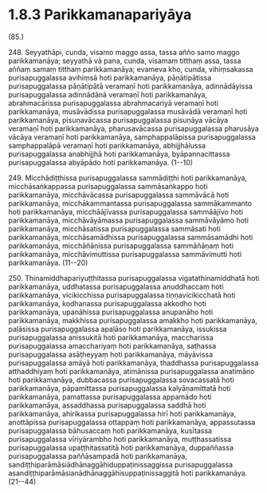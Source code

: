 # 1.8.3 Parikkamanapariyāya

(85.)

248\. Seyyathāpi, cunda, visamo maggo assa, tassa añño samo maggo parikkamanāya; seyyathā vā pana, cunda, visamaṃ titthaṃ assa, tassa aññaṃ samaṃ titthaṃ parikkamanāya; evameva kho, cunda, vihiṃsakassa purisapuggalassa avihiṃsā hoti parikkamanāya, pāṇātipātissa purisapuggalassa pāṇātipātā veramaṇī hoti parikkamanāya, adinnādāyissa purisapuggalassa adinnādānā veramaṇī hoti parikkamanāya, abrahmacārissa purisapuggalassa abrahmacariyā veramaṇī hoti parikkamanāya, musāvādissa purisapuggalassa musāvādā veramaṇī hoti parikkamanāya, pisuṇavācassa purisapuggalassa pisuṇāya vācāya veramaṇī hoti parikkamanāya, pharusavācassa purisapuggalassa pharusāya vācāya veramaṇī hoti parikkamanāya, samphappalāpissa purisapuggalassa samphappalāpā veramaṇī hoti parikkamanāya, abhijjhālussa purisapuggalassa anabhijjhā hoti parikkamanāya, byāpannacittassa purisapuggalassa abyāpādo hoti parikkamanāya. (1--10)

249\. Micchādiṭṭhissa purisapuggalassa sammādiṭṭhi hoti parikkamanāya, micchāsaṅkappassa purisapuggalassa sammāsaṅkappo hoti parikkamanāya, micchāvācassa purisapuggalassa sammāvācā hoti parikkamanāya, micchākammantassa purisapuggalassa sammākammanto hoti parikkamanāya, micchāājīvassa purisapuggalassa sammāājīvo hoti parikkamanāya, micchāvāyāmassa purisapuggalassa sammāvāyāmo hoti parikkamanāya, micchāsatissa purisapuggalassa sammāsati hoti parikkamanāya, micchāsamādhissa purisapuggalassa sammāsamādhi hoti parikkamanāya, micchāñāṇissa purisapuggalassa sammāñāṇaṃ hoti parikkamanāya, micchāvimuttissa purisapuggalassa sammāvimutti hoti parikkamanāya. (11--20)

250\. Thinamiddhapariyuṭṭhitassa purisapuggalassa vigatathinamiddhatā hoti parikkamanāya, uddhatassa purisapuggalassa anuddhaccaṃ hoti parikkamanāya, vicikicchissa purisapuggalassa tiṇṇavicikicchatā hoti parikkamanāya, kodhanassa purisapuggalassa akkodho hoti parikkamanāya, upanāhissa purisapuggalassa anupanāho hoti parikkamanāya, makkhissa purisapuggalassa amakkho hoti parikkamanāya, paḷāsissa purisapuggalassa apaḷāso hoti parikkamanāya, issukissa purisapuggalassa anissukitā hoti parikkamanāya, maccharissa purisapuggalassa amacchariyaṃ hoti parikkamanāya, saṭhassa purisapuggalassa asāṭheyyaṃ hoti parikkamanāya, māyāvissa purisapuggalassa amāyā hoti parikkamanāya, thaddhassa purisapuggalassa atthaddhiyaṃ hoti parikkamanāya, atimānissa purisapuggalassa anatimāno hoti parikkamanāya, dubbacassa purisapuggalassa sovacassatā hoti parikkamanāya, pāpamittassa purisapuggalassa kalyāṇamittatā hoti parikkamanāya, pamattassa purisapuggalassa appamādo hoti parikkamanāya, assaddhassa purisapuggalassa saddhā hoti parikkamanāya, ahirikassa purisapuggalassa hirī hoti parikkamanāya, anottāpissa purisapuggalassa ottappaṃ hoti parikkamanāya, appassutassa purisapuggalassa bāhusaccaṃ hoti parikkamanāya, kusītassa purisapuggalassa vīriyārambho hoti parikkamanāya, muṭṭhassatissa purisapuggalassa upaṭṭhitassatitā hoti parikkamanāya, duppaññassa purisapuggalassa paññāsampadā hoti parikkamanāya, sandiṭṭhiparāmāsiādhānaggāhiduppaṭinissaggissa purisapuggalassa asandiṭṭhiparāmāsianādhānaggāhisuppaṭinissaggitā hoti parikkamanāya. (21--44)
